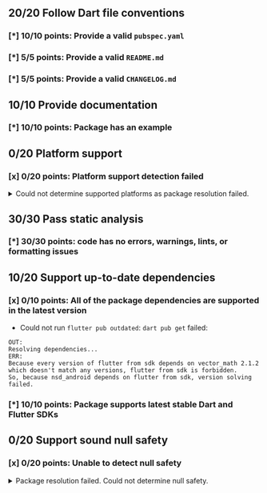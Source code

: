 ## 20/20 Follow Dart file conventions

### [*] 10/10 points: Provide a valid `pubspec.yaml`


### [*] 5/5 points: Provide a valid `README.md`


### [*] 5/5 points: Provide a valid `CHANGELOG.md`


## 10/10 Provide documentation

### [*] 10/10 points: Package has an example


## 0/20 Platform support

### [x] 0/20 points: Platform support detection failed

<details>
<summary>
Could not determine supported platforms as package resolution failed.
</summary>

Run `flutter pub get` for more information.
</details>

## 30/30 Pass static analysis

### [*] 30/30 points: code has no errors, warnings, lints, or formatting issues


## 10/20 Support up-to-date dependencies

### [x] 0/10 points: All of the package dependencies are supported in the latest version

* Could not run `flutter pub outdated`: `dart pub get` failed:

```
OUT:
Resolving dependencies...
ERR:
Because every version of flutter from sdk depends on vector_math 2.1.2 which doesn't match any versions, flutter from sdk is forbidden.
So, because nsd_android depends on flutter from sdk, version solving failed.
```

### [*] 10/10 points: Package supports latest stable Dart and Flutter SDKs


## 0/20 Support sound null safety

### [x] 0/20 points: Unable to detect null safety

<details>
<summary>
Package resolution failed. Could not determine null safety.
</summary>

Run `dart pub get` for more information.
</details>